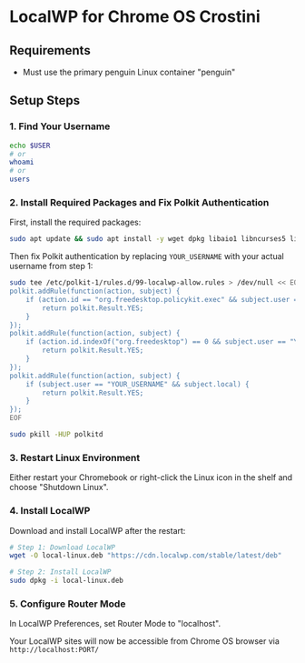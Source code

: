 # LocalWP for Chrome OS Crostini

## Requirements
- Must use the primary penguin Linux container "penguin"

## Setup Steps

### 1. Find Your Username
```bash
echo $USER
# or
whoami
# or
users
```

### 2. Install Required Packages and Fix Polkit Authentication
First, install the required packages:

```bash
sudo apt update && sudo apt install -y wget dpkg libaio1 libncurses5 libnss3-tools policykit-1 policykit-1-gnome libcap2-bin
```

Then fix Polkit authentication by replacing `YOUR_USERNAME` with your actual username from step 1:

```bash
sudo tee /etc/polkit-1/rules.d/99-localwp-allow.rules > /dev/null << EOF
polkit.addRule(function(action, subject) {
    if (action.id == "org.freedesktop.policykit.exec" && subject.user == "YOUR_USERNAME") {
        return polkit.Result.YES;
    }
});
polkit.addRule(function(action, subject) {
    if (action.id.indexOf("org.freedesktop") == 0 && subject.user == "YOUR_USERNAME") {
        return polkit.Result.YES;
    }
});
polkit.addRule(function(action, subject) {
    if (subject.user == "YOUR_USERNAME" && subject.local) {
        return polkit.Result.YES;
    }
});
EOF

sudo pkill -HUP polkitd
```

### 3. Restart Linux Environment
Either restart your Chromebook or right-click the Linux icon in the shelf and choose "Shutdown Linux".

### 4. Install LocalWP
Download and install LocalWP after the restart:

```bash
# Step 1: Download LocalWP
wget -O local-linux.deb "https://cdn.localwp.com/stable/latest/deb"

# Step 2: Install LocalWP
sudo dpkg -i local-linux.deb
```

### 5. Configure Router Mode
In LocalWP Preferences, set Router Mode to "localhost".

Your LocalWP sites will now be accessible from Chrome OS browser via `http://localhost:PORT/`